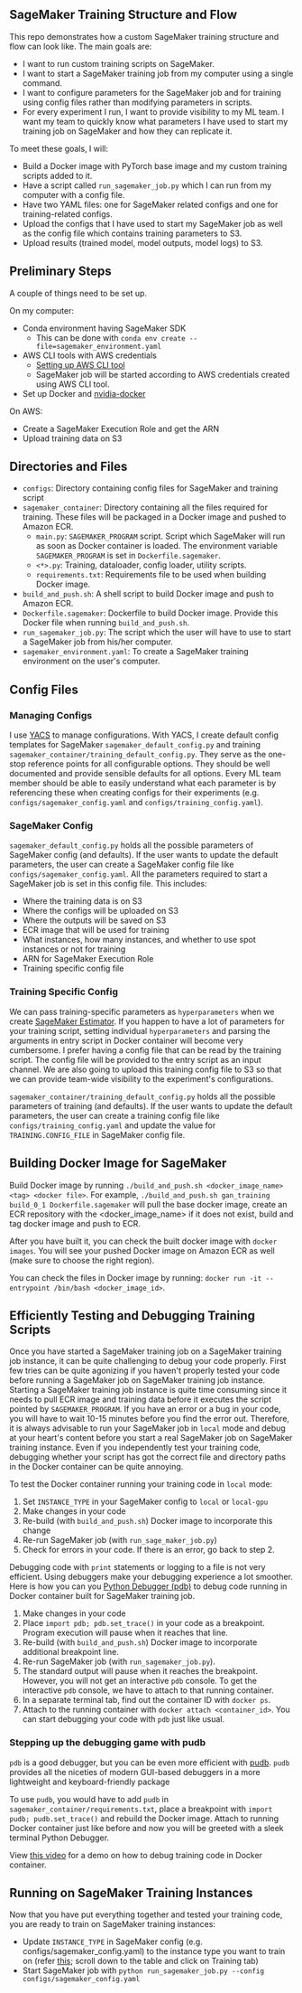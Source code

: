 ## SageMaker Training Structure and Flow

This repo demonstrates how a custom SageMaker training structure and flow can look like.
The main goals are:
* I want to run custom training scripts on SageMaker.
* I want to start a SageMaker training job from my computer using a single command.
* I want to configure parameters for the SageMaker job and for training using config files rather
than modifying parameters in scripts.
* For every experiment I run, I want to provide visibility to my ML team. I want my team to quickly
know what parameters I have used to start my training job on SageMaker and how they can replicate it.

To meet these goals, I will:
* Build a Docker image with PyTorch base image and my custom training scripts added to it.
* Have a script called `run_sagemaker_job.py` which I can run from my computer with a config file.
* Have two YAML files: one for SageMaker related configs and one for training-related configs.
* Upload the configs that I have used to start my SageMaker job as well as the config file which contains training
parameters to S3. 
* Upload results (trained model, model outputs, model logs) to S3.

## Preliminary Steps

A couple of things need to be set up.

On my computer:
* Conda environment having SageMaker SDK
  * This can be done with `conda env create --file=sagemaker_environment.yaml`
* AWS CLI tools with AWS credentials
  * [Setting up AWS CLI tool](https://docs.aws.amazon.com/cli/latest/userguide/install-cliv2.html)
  * SageMaker job will be started according to AWS credentials created using AWS CLI tool.
* Set up Docker and [nvidia-docker](https://docs.nvidia.com/datacenter/cloud-native/container-toolkit/install-guide.html#docker)

On AWS:
* Create a SageMaker Execution Role and get the ARN
* Upload training data on S3

## Directories and Files
* `configs`: Directory containing config files for SageMaker and training script
* `sagemaker_container`: Directory containing all the files required for training. 
These files will be packaged in a Docker image and pushed to Amazon ECR.
  * `main.py`: `SAGEMAKER_PROGRAM` script. Script which SageMaker will run as soon as Docker container is loaded. The 
environment variable `SAGEMAKER_PROGRAM` is set in `Dockerfile.sagemaker`.
  * `<*>.py`: Training, dataloader, config loader, utility scripts.
  * `requirements.txt`: Requirements file to be used when building Docker image.
* `build_and_push.sh`: A shell script to build Docker image and push to Amazon ECR.
* `Dockerfile.sagemaker`: Dockerfile to build Docker image. Provide this Docker file when running `build_and_push.sh`.
* `run_sagemaker_job.py`: The script which the user will have to use to start a SageMaker job from his/her computer.
* `sagemaker_environment.yaml`: To create a SageMaker training environment on the user's computer.

## Config Files

### Managing Configs

I use [YACS](https://github.com/rbgirshick/yacs) to manage configurations. With YACS, I create 
default config templates for SageMaker `sagemaker_default_config.py` and training `sagemaker_container/training_default_config.py`.
They serve as the one-stop reference points for all configurable options. They should be well documented and provide sensible 
defaults for all options. Every ML team member should be able to easily understand what each parameter is by referencing
these when creating configs for their experiments (e.g. `configs/sagemaker_config.yaml` and `configs/training_config.yaml`).


### SageMaker Config

`sagemaker_default_config.py` holds all the possible parameters of SageMaker config (and defaults). If the user wants
to update the default parameters, the user can create a SageMaker config file like `configs/sagemaker_config.yaml`. 
All the parameters required to start a SageMaker job is set in this config file. This includes:
* Where the training data is on S3
* Where the configs will be uploaded on S3
* Where the outputs will be saved on S3
* ECR image that will be used for training
* What instances, how many instances, and whether to use spot instances or not for training
* ARN for SageMaker Execution Role
* Training specific config file

### Training Specific Config

We can pass training-specific parameters as `hyperparameters` when we create [SageMaker Estimator](https://sagemaker.readthedocs.io/en/stable/api/training/estimators.html#estimators).
If you happen to have a lot of parameters for your training script, setting individual `hyperparameters` and parsing the arguments in entry script in Docker container will become very cumbersome. 
I prefer having a config file that can be read by the training script. The config file will be provided to the entry script as an input channel.
We are also going to upload this training config file to S3 so that we can provide team-wide visibility to the experiment's configurations.

`sagemaker_container/training_default_config.py` holds all the possible parameters of training (and defaults). If the user wants
to update the default parameters, the user can create a training config file like `configs/training_config.yaml` and update
the value for `TRAINING.CONFIG_FILE` in SageMaker config file.

## Building Docker Image for SageMaker

Build Docker image by running `./build_and_push.sh <docker_image_name> <tag> <docker file>`.
For example, `./build_and_push.sh gan_training build_0_1 Dockerfile.sagemaker` will pull
the base docker image, create an ECR repository with the <docker_image_name> if it does not exist, 
build and tag docker image and push to ECR.

After you have built it, you can check the built docker image with `docker images`. You will
see your pushed Docker image on Amazon ECR as well (make sure to choose the right region).

You can check the files in Docker image by running:
`docker run -it --entrypoint /bin/bash <docker_image_id>`.

## Efficiently Testing and Debugging Training Scripts

Once you have started a SageMaker training job on a SageMaker training job instance, it can be quite challenging to debug your code properly.
First few tries can be quite agonizing if you haven't properly tested your code before running a SageMaker job on
SageMaker training job instance. Starting a SageMaker training job instance is quite time consuming since it needs to pull 
ECR image and training data before it executes the script pointed by `SAGEMAKER_PROGRAM`. If you have an error 
or a bug in your code, you will have to wait 10-15 minutes before you find the error out. 
Therefore, it is always advisable to run your SageMaker job in `local` mode and debug at your heart's 
content before you start a real SageMaker job on SageMaker training instance. Even if you 
independently test your training code, debugging whether your script has got the correct file and directory paths in the 
Docker container can be quite annoying.

To test the Docker container running your training code in `local` mode:
1. Set `INSTANCE_TYPE` in your SageMaker config to `local` or `local-gpu`
2. Make changes in your code
3. Re-build (with `build_and_push.sh`) Docker image to incorporate this change
4. Re-run SageMaker job (with `run_sage_maker_job.py`)
5. Check for errors in your code. If there is an error, go back to step 2.

Debugging code with `print` statements or logging to a file is not very efficient. 
Using debuggers make your debugging experience a lot smoother. Here is how you
can you [Python Debugger (pdb)](https://docs.python.org/3/library/pdb.html) to debug
code running in Docker container built for SageMaker training job.

1. Make changes in your code
2. Place `import pdb; pdb.set_trace()` in your code as a breakpoint. Program execution will
pause when it reaches that line.
3. Re-build (with `build_and_push.sh`) Docker image to incorporate additional breakpoint line.
4. Re-run SageMaker job (with `run_sagemaker_job.py`).
5. The standard output will pause when it reaches the breakpoint. However, you will
not get an interactive `pdb` console. To get the interactive `pdb` console, we have to attach to that running container.
6. In a separate terminal tab, find out the container ID with `docker ps`.
7. Attach to the running container with `docker attach <container_id>`. You can start
debugging your code with `pdb` just like usual.

### Stepping up the debugging game with pudb

`pdb` is a good debugger, but you can be even more efficient with [pudb](https://documen.tician.de/pudb/). `pudb` 
provides all the niceties of modern GUI-based debuggers in a more lightweight and keyboard-friendly package

To use `pudb`, you would have to add `pudb` in `sagemaker_container/requirements.txt`, place a breakpoint with
`import pudb; pudb.set_trace()` and rebuild the Docker image. Attach to running Docker container just like before
and now you will be greeted with a sleek terminal Python Debugger.

View [this video](https://youtu.be/Mhl7j9BsXLA) for a demo on how to debug training code in Docker container.

## Running on SageMaker Training Instances

Now that you have put everything together and tested your training code, you are ready to train on SageMaker training instances:
* Update `INSTANCE_TYPE` in SageMaker config (e.g. configs/sagemaker_config.yaml) to the instance type 
you want to train on (refer [this](https://aws.amazon.com/sagemaker/pricing/); scroll down to the table and click on Training tab)
* Start SageMaker job with `python run_sagemaker_job.py --config configs/sagemaker_config.yaml`